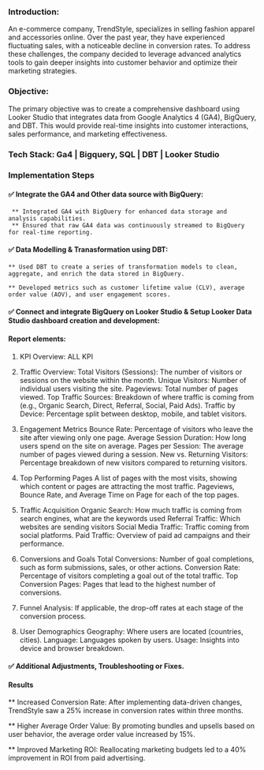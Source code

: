 
### Introduction:

An e-commerce company, TrendStyle, specializes in selling fashion apparel and accessories online. Over the past year, they have experienced fluctuating sales, with a noticeable decline in conversion rates. To address these challenges, the company decided to leverage advanced analytics tools to gain deeper insights into customer behavior and optimize their marketing strategies.


### Objective:

The primary objective was to create a comprehensive dashboard using Looker Studio that integrates data from Google Analytics 4 (GA4), BigQuery, and DBT. This would provide real-time insights into customer interactions, sales performance, and marketing effectiveness.


### Tech Stack: Ga4 | Bigquery, SQL | DBT | Looker Studio

### Implementation Steps

#### ✅ Integrate the GA4 and Other data source with BigQuery:

     ** Integrated GA4 with BigQuery for enhanced data storage and analysis capabilities.
     ** Ensured that raw GA4 data was continuously streamed to BigQuery for real-time reporting.

#### ✅ Data Modelling & Tranasformation using DBT:

    ** Used DBT to create a series of transformation models to clean, aggregate, and enrich the data stored in BigQuery. 

    ** Developed metrics such as customer lifetime value (CLV), average order value (AOV), and user engagement scores.


#### ✅ Connect and integrate BigQuery on Looker Studio & Setup Looker Data Studio dashboard creation and development:

 #### Report elements:

  1. KPI Overview:
      ALL KPI

  2. Traffic Overview:
       Total Visitors (Sessions): The number of visitors or sessions on the website within the month.
       Unique Visitors: Number of individual users visiting the site.
       Pageviews: Total number of pages viewed.
       Top Traffic Sources: Breakdown of where traffic is coming from (e.g., Organic Search, Direct, Referral, Social, Paid Ads).
       Traffic by Device: Percentage split between desktop, mobile, and tablet visitors.


 3. Engagement Metrics
       Bounce Rate: Percentage of visitors who leave the site after viewing only one page.
       Average Session Duration: How long users spend on the site on average.
       Pages per Session: The average number of pages viewed during a session.
       New vs. Returning Visitors: Percentage breakdown of new visitors compared to returning visitors.

4. Top Performing Pages
      A list of pages with the most visits, showing which content or pages are attracting the most traffic.
      Pageviews, Bounce Rate, and Average Time on Page for each of the top pages.

5. Traffic Acquisition
     Organic Search: How much traffic is coming from search engines, what are the keywords used
     Referral Traffic: Which websites are sending visitors
     Social Media Traffic: Traffic coming from social platforms.
     Paid Traffic: Overview of paid ad campaigns and their performance.

6. Conversions and Goals
    Total Conversions: Number of goal completions, such as form submissions, sales, or other actions.
    Conversion Rate: Percentage of visitors completing a goal out of the total traffic.
    Top Conversion Pages: Pages that lead to the highest number of conversions.

7. Funnel Analysis:
     If applicable, the drop-off rates at each stage of the conversion process.

8. User Demographics
    Geography: Where users are located (countries, cities).
    Language: Languages spoken by users.
    Usage: Insights into device and browser breakdown.
#### ✅ Additional Adjustments, Troubleshooting or Fixes.


#### Results
** Increased Conversion Rate: After implementing data-driven changes, TrendStyle saw a 25% increase in conversion rates within three months.


** Higher Average Order Value: By promoting bundles and upsells based on user behavior, the average order value increased by 15%.

** Improved Marketing ROI: Reallocating marketing budgets led to a 40% improvement in ROI from paid advertising.
